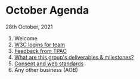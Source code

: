 # October Agenda
28th October, 2021

1. Welcome
2. [W3C logins for team](https://github.com/w3c/devcouncil/issues/1)
3. [Feedback from TPAC](https://github.com/w3c/devcouncil/issues/5)
4. [What are this group's deliverables & milestones?](https://github.com/w3c/devcouncil/issues/3)
5. [Consent and web standards](https://github.com/w3c/devcouncil/issues/4)
6. Any other business (AOB)